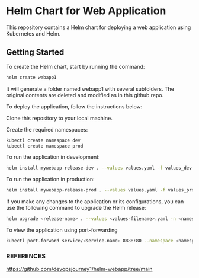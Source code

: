 # Helm Chart for Web Application

This repository contains a Helm chart for deploying a web application using Kubernetes and Helm.

## Getting Started

To create the Helm chart, start by running the command:

```bash
helm create webapp1
```
It will generate a folder named webapp1 with several subfolders. The original contents are deleted and modified as in this github repo.

To deploy the application, follow the instructions below:

Clone this repository to your local machine.

Create the required namespaces:

```bash
kubectl create namespace dev
kubectl create namespace prod
```

To run the application in development:
```bash
helm install mywebapp-release-dev . --values values.yaml -f values_dev.yaml -n dev
```
To run the application in production:
```bash
helm install mywebapp-release-prod . --values values.yaml -f values_prod.yaml -n prod
```

If you make any changes to the application or its configurations, you can use the following command to upgrade the Helm release:
```bash
helm upgrade <release-name> . --values <values-filename>.yaml -n <namespace-name>
```
To view the application using port-forwarding
```bash
kubectl port-forward service/<service-name> 8888:80 --namespace <namespace-name>
```


### REFERENCES
https://github.com/devopsjourney1/helm-webapp/tree/main
